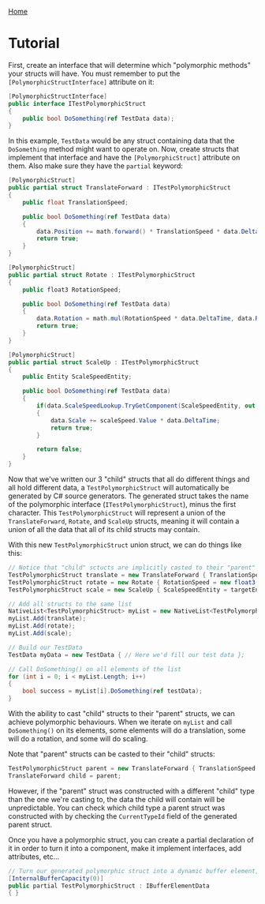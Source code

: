 
[Home](./index.md)

# Tutorial

First, create an interface that will determine which "polymorphic methods" your structs will have. You must remember to put the `[PolymorphicStructInterface]` attribute on it:

```cs
[PolymorphicStructInterface]
public interface ITestPolymorphicStruct
{
    public bool DoSomething(ref TestData data);
}
```

In this example, `TestData` would be any struct containing data that the `DoSomething` method might want to operate on. Now, create structs that implement that interface and have the `[PolymorphicStruct]` attribute on them. Also make sure they have the `partial` keyword:

```cs
[PolymorphicStruct]
public partial struct TranslateForward : ITestPolymorphicStruct
{
    public float TranslationSpeed;

    public bool DoSomething(ref TestData data)
    {
        data.Position += math.forward() * TranslationSpeed * data.DeltaTime;
        return true;
    }
}

[PolymorphicStruct]
public partial struct Rotate : ITestPolymorphicStruct
{
    public float3 RotationSpeed;

    public bool DoSomething(ref TestData data)
    {
        data.Rotation = math.mul(RotationSpeed * data.DeltaTime, data.Rotation);
        return true;
    }
}

[PolymorphicStruct]
public partial struct ScaleUp : ITestPolymorphicStruct
{
    public Entity ScaleSpeedEntity;

    public bool DoSomething(ref TestData data)
    {
        if(data.ScaleSpeedLookup.TryGetComponent(ScaleSpeedEntity, out ScaleSpeed scaleSpeed))
        {
            data.Scale += scaleSpeed.Value * data.DeltaTime;
            return true;
        }

        return false;
    }
}
```

Now that we've written our 3 "child" structs that all do different things and all hold different data, a `TestPolymorphicStruct` will automatically be generated by C# source generators. The generated struct takes the name of the polymorphic interface (`ITestPolymorphicStruct`), minus the first character. This `TestPolymorphicStruct` will represent a union of the `TranslateForward`, `Rotate`, and `ScaleUp` structs, meaning it will contain a union of all the data that all of its child structs may contain.

With this new `TestPolymorphicStruct` union struct, we can do things like this:

```cs
// Notice that "child" sctucts are implicitly casted to their "parent" type
TestPolymorphicStruct translate = new TranslateForward { TranslationSpeed = 5f };
TestPolymorphicStruct rotate = new Rotate { RotationSpeed = new float3(1f,1f,1f) };
TestPolymorphicStruct scale = new ScaleUp { ScaleSpeedEntity = targetEntity };

// Add all structs to the same list
NativeList<TestPolymorphicStruct> myList = new NativeList<TestPolymorphicStruct>(Allocator.Temp);
myList.Add(translate);
myList.Add(rotate);
myList.Add(scale);

// Build our TestData
TestData myData = new TestData { // Here we'd fill our test data };

// Call DoSomething() on all elements of the list
for (int i = 0; i < myList.Length; i++)
{
    bool success = myList[i].DoSomething(ref testData);
}
```

With the ability to cast "child" structs to their "parent" structs, we can achieve polymorphic behaviours. When we iterate on `myList` and call `DoSomething()` on its elements, some elements will do a translation, some will do a rotation, and some will do scaling.

Note that "parent" structs can be casted to their "child" structs:

```cs
TestPolymorphicStruct parent = new TranslateForward { TranslationSpeed = 5f };
TranslateForward child = parent;
```

However, if the "parent" struct was constructed with a different "child" type than the one we're casting to, the data the child will contain will be unpredictable. You can check which child type a parent struct was constructed with by checking the `CurrentTypeId` field of the generated parent struct.

Once you have a polymorphic struct, you can create a partial declaration of it in order to turn it into a component, make it implement interfaces, add attributes, etc...

```cs
// Turn our generated polymorphic struct into a dynamic buffer element, with internal capacity of zero 
[InternalBufferCapacity(0)]
public partial TestPolymorphicStruct : IBufferElementData
{ }
```
